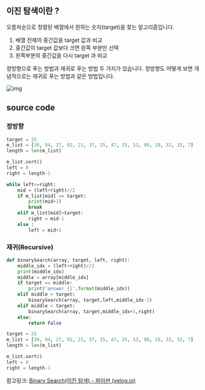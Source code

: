 ## 이진 탐색이란 ?

오름차순으로 정렬된 배열에서 원하는 숫자(target)을 찾는 알고리즘입니다.

1. 배열 전체의 중간값을 target 값과 비교
2. 중간값이 target 값보다 크면 왼쪽 부분만 선택
3. 왼쪽부분의 중간값을 다시 target 과 비교

정방향으로 푸는 방법과 재귀로 푸는 방법 두 가지가 있습니다.
정방향도 어떻게 보면 개념적으로는 재귀로 푸는 방법과 같은 방법입니다.

![img](https://velog.velcdn.com/images%2Fmadfinger%2Fpost%2F45278832-fcc8-4575-bb9c-955c352ba3e7%2Fimage.png)

## source code

### 정방향

```python
target = 25
m_list = [30, 94, 27, 92, 21, 37, 25, 47, 25, 53, 98, 19, 32, 32, 7]
length = len(m_list)

m_list.sort()
left = 0 
right = length-1

while left<=right:
    mid = (left+right)//2
    if m_list[mid] == target:
        print(mid+1)
        break
    elif m_list[mid]>target:
        right = mid-1
    else :
        left = mid+1
```

### 재귀(Recursive)

```python
def binarySearch(array, target, left, right):
    middle_idx = (left+right)//2
    print(middle_idx)
    middle = array[middle_idx]
    if target == middle:
        print('answer {}'.format(middle_idx))
    elif middle > target:
        binarySearch(array, target,left,middle_idx-1)
    elif middle < target:
        binarySearch(array, target,middle_idx+1,right)
    else: 
        return False

target = 25
m_list = [30, 94, 27, 92, 21, 37, 25, 47, 25, 53, 98, 19, 32, 32, 7]
length = len(m_list)

m_list.sort()
left = 0 
right = length-1
```



참고링크: [Binary Search(이진 탐색) - 파이썬 (velog.io)](https://velog.io/@madfinger/Binary-Search이진-탐색-파이썬)